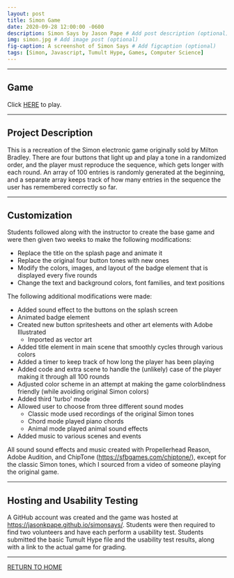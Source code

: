 ```yaml
---
layout: post
title: Simon Game
date: 2020-09-28 12:00:00 -0600
description: Simon Says by Jason Pape # Add post description (optional)
img: simon.jpg # Add image post (optional)
fig-caption: A screenshot of Simon Says # Add figcaption (optional)
tags: [Simon, Javascript, Tumult Hype, Games, Computer Science]
---
```


----
## Game
Click <a href="https://jasonkpape.github.io/simonsays/" target="_blank">HERE</a> to play.

----
## Project Description
This is a recreation of the Simon electronic game originally sold by Milton Bradley. There are four buttons that light up and play a tone in a randomized order, and the player must reproduce the sequence, which gets longer with each round. An array of 100 entries is randomly generated at the beginning, and a separate array keeps track of how many entries in the sequence the user has remembered correctly so far.

----
## Customization
Students followed along with the instructor to create the base game and were then given two weeks to make the following modifications:

* Replace the title on the splash page and animate it
* Replace the original four button tones with new ones
* Modify the colors, images, and layout of the badge element that is displayed every five rounds
* Change the text and background colors, font families, and text positions

The following additional modifications were made:

* Added sound effect to the buttons on the splash screen
* Animated badge element
* Created new button spritesheets and other art elements with Adobe Illustrated
  * Imported as vector art
* Added title element in main scene that smoothly cycles through various colors
* Added a timer to keep track of how long the player has been playing
* Added code and extra scene to handle the (unlikely) case of the player making it through all 100 rounds
* Adjusted color scheme in an attempt at making the game colorblindness friendly (while avoiding original Simon colors)
* Added third 'turbo' mode
* Allowed user to choose from three different sound modes
  * Classic mode used recordings of the original Simon tones
  * Chord mode played piano chords
  * Animal mode played animal sound effects
* Added music to various scenes and events

All sound sound effects and music created with Propellerhead Reason, Adobe Audition, and ChipTone (https://sfbgames.com/chiptone/), except for the classic Simon tones, which I sourced from a video of someone playing the original game.

----
## Hosting and Usability Testing
A GitHub account was created and the game was hosted at <a href="https://jasonkpape.github.io/simonsays/" target="_blank">https://jasonkpape.github.io/simonsays/</a>. Students were then required to find two volunteers and have each perform a usability test. Students submitted the basic Tumult Hype file and the usability test results, along with a link to the actual game for grading.

----
[RETURN TO HOME](https://jasonkpape.github.io/jekyll-portfolio/)
